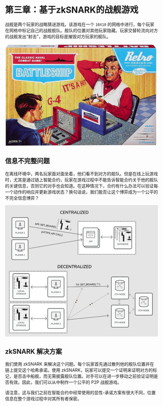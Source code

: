 # 第三章：基于zkSNARK的战舰游戏


战舰是两个玩家的战略猜谜游戏。该游戏在一个 `10X10` 的网格中进行，每个玩家在网格中标记自己的战舰舰队。舰队的位置对其他玩家隐藏。玩家交替轮流向对方的战舰发出“射击”，游戏的目标是摧毁对方玩家的舰队。

<img src="https://github.com/sCrypt-Inc/image-hosting/blob/master/learn-scrypt-courses/course-02/02.jpeg?raw=true" width="600">


## 信息不完整问题

在离线环境中，两名玩家面对面坐着，他们看不到对方的舰队。但是在线上玩游戏时，尤其是通过链上智能合约，玩家在游戏过程中不能告诉智能合约关于他的舰队的关键信息，否则它的对手也会知道。在这种情况下，合约有什么办法可以验证每一个动作的响应并更新游戏状态？换句话说，我们能否让这个博弈成为一个公平的不完全信息博弈？

<img src="https://github.com/sCrypt-Inc/image-hosting/blob/master/learn-scrypt-courses/course-02/10.jpeg?raw=true" width="600">

## zkSNARK 解决方案

我们使用 zkSNARK 来解决这个问题。每个玩家首先通过散列他的舰队位置并在链上提交这个哈希承诺。使用 zkSNARK，玩家可以提交一个证明来证明对方的标记，是否击中船舰，而无需披露舰队位置。对手可以在进一步移动之前验证证明是否有效。因此，我们可以从中制作一个公平的 P2P 战舰游戏。

请注意，这与我们之前在智能合约中经常使用的显性-承诺方案有很大不同，位置信息在整个游戏过程中对其所有者保密。